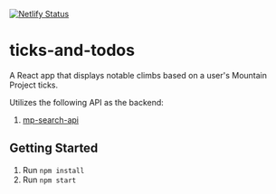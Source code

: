 [![Netlify Status](https://api.netlify.com/api/v1/badges/b2799b7f-3b7d-4bdb-a1d1-0c1e367be780/deploy-status)](https://app.netlify.com/sites/ticks-and-todos/deploys)

# ticks-and-todos

A React app that displays notable climbs based on a user's Mountain Project ticks.

Utilizes the following API as the backend:

1. [mp-search-api](https://github.com/busbyk/mp-search-api)

## Getting Started

1. Run `npm install`
2. Run `npm start`
